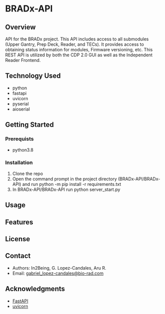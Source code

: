 # BRADx-API

## Overview
API for the BRADx project. This API includes access to all submodules (Upper Gantry, Prep Deck, Reader, and TECs). It provides access to obtaining status information for modules,
Firmware versioning, etc. This REST API is utilized by both the CDP 2.0 GUI as well as the Independent Reader Frontend.

## Technology Used
- python
- fastapi
- uvicorn
- pyserial
- aioserial

## Getting Started
### Prerequists
- python3.8
### Installation
1. Clone the repo
2. Open the command prompt in the project directory (BRADx-API/BRADx-API) and run python -m pip install -r requirements.txt
3. In BRADx-API/BRADx-API run python server_start.py

## Usage

## Features

## License

## Contact
- Authors: In2Being, G. Lopez-Candales, Aru R.
- Email: gabriel_lopez-candales@bio-rad.com

## Acknowledgments
- [FastAPI](https://github.com/tiangolo/fastapi)
- [uvicorn](https://github.com/encode/uvicorn)
